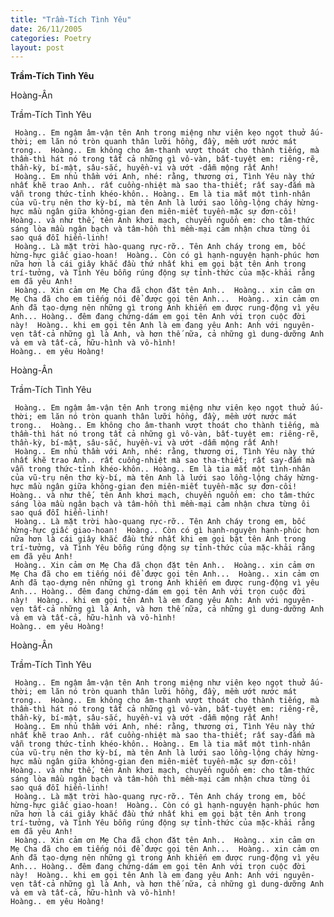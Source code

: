 ```yaml
---
title: "Trầm-Tích Tình Yêu"
date: 26/11/2005
categories: Poetry
layout: post
---
```


**Trầm-Tích Tình Yêu**

Hoàng-Ân

Trầm-Tích Tình Yêu

     Hoàng.. Em ngậm âm-vận tên Anh trong miệng như viên kẹo ngọt thuở ấu-thời; em lăn nó tròn quanh thân lưỡi hồng, đầy, mềm ướt nước mát trong..  Hoàng.. Em không cho âm-thanh vượt thoát cho thành tiếng, mà thầm-thì hát nó trong tất cả những gì vô-vàn, bất-tuyệt em: riêng-rẽ, thần-kỳ, bí-mật, sâu-sắc, huyền-vi và ướt -dẫm mộng rất Anh!
     Hoàng.. Em nhủ thầm với Anh, nhé: rằng, thương ơi, Tình Yêu này thứ nhất khẽ trao Anh.. rất cuồng-nhiệt mà sao tha-thiết; rất say-đắm mà vẫn trong thức-tỉnh khéo-khôn.. Hoàng.. Em là tia mắt một tình-nhân của vũ-trụ nên thơ kỳ-bí, mà tên Anh là lưới sao lồng-lộng cháy hừng-hực mầu ngân giữa không-gian đen miên-miết tuyền-mặc sự đơn-côi!  Hoàng.. và như thế, tên Anh khơi mạch, chuyển nguồn em: cho tâm-thức sáng lòa mầu ngân bạch và tâm-hồn thì mềm-mại cảm nhận chưa từng ôi sao quá đỗi hiển-linh!
     Hoàng.. Là mặt trời hào-quang rực-rỡ.. Tên Anh cháy trong em, bốc hừng-hực giấc giao-hoan!  Hoàng.. Còn có gì hạnh-nguyện hạnh-phúc hơn nữa hơn là cái giây khắc đầu thứ nhất khi em gọi bật tên Anh trong trí-tưởng, và Tình Yêu bỗng rúng động sự tỉnh-thức của mặc-khải rằng em đã yêu Anh! 
     Hoàng.. Xin cảm ơn Mẹ Cha đã chọn đặt tên Anh..  Hoàng.. xin cảm ơn Mẹ Cha đã cho em tiếng nói để được gọi tên Anh...  Hoàng.. xin cảm ơn Anh đã tạo-dựng nên những gì trong Anh khiến em được rung-động vì yêu Anh... Hoàng.. đêm đang chứng-dám em gọi tên Anh với trọn cuộc đời này!  Hoàng.. khi em gọi tên Anh là em đang yêu Anh: Anh với nguyên-vẹn tất-cả những gì là Anh, và hơn thế nữa, cả những gì dung-dưỡng Anh và em và tất-cả, hữu-hình và vô-hình!
    Hoàng.. em yêu Hoàng!

Hoàng-Ân

Trầm-Tích Tình Yêu

     Hoàng.. Em ngậm âm-vận tên Anh trong miệng như viên kẹo ngọt thuở ấu-thời; em lăn nó tròn quanh thân lưỡi hồng, đầy, mềm ướt nước mát trong..  Hoàng.. Em không cho âm-thanh vượt thoát cho thành tiếng, mà thầm-thì hát nó trong tất cả những gì vô-vàn, bất-tuyệt em: riêng-rẽ, thần-kỳ, bí-mật, sâu-sắc, huyền-vi và ướt -dẫm mộng rất Anh!
     Hoàng.. Em nhủ thầm với Anh, nhé: rằng, thương ơi, Tình Yêu này thứ nhất khẽ trao Anh.. rất cuồng-nhiệt mà sao tha-thiết; rất say-đắm mà vẫn trong thức-tỉnh khéo-khôn.. Hoàng.. Em là tia mắt một tình-nhân của vũ-trụ nên thơ kỳ-bí, mà tên Anh là lưới sao lồng-lộng cháy hừng-hực mầu ngân giữa không-gian đen miên-miết tuyền-mặc sự đơn-côi!  Hoàng.. và như thế, tên Anh khơi mạch, chuyển nguồn em: cho tâm-thức sáng lòa mầu ngân bạch và tâm-hồn thì mềm-mại cảm nhận chưa từng ôi sao quá đỗi hiển-linh!
     Hoàng.. Là mặt trời hào-quang rực-rỡ.. Tên Anh cháy trong em, bốc hừng-hực giấc giao-hoan!  Hoàng.. Còn có gì hạnh-nguyện hạnh-phúc hơn nữa hơn là cái giây khắc đầu thứ nhất khi em gọi bật tên Anh trong trí-tưởng, và Tình Yêu bỗng rúng động sự tỉnh-thức của mặc-khải rằng em đã yêu Anh! 
     Hoàng.. Xin cảm ơn Mẹ Cha đã chọn đặt tên Anh..  Hoàng.. xin cảm ơn Mẹ Cha đã cho em tiếng nói để được gọi tên Anh...  Hoàng.. xin cảm ơn Anh đã tạo-dựng nên những gì trong Anh khiến em được rung-động vì yêu Anh... Hoàng.. đêm đang chứng-dám em gọi tên Anh với trọn cuộc đời này!  Hoàng.. khi em gọi tên Anh là em đang yêu Anh: Anh với nguyên-vẹn tất-cả những gì là Anh, và hơn thế nữa, cả những gì dung-dưỡng Anh và em và tất-cả, hữu-hình và vô-hình!
    Hoàng.. em yêu Hoàng!

Hoàng-Ân

Trầm-Tích Tình Yêu

     Hoàng.. Em ngậm âm-vận tên Anh trong miệng như viên kẹo ngọt thuở ấu-thời; em lăn nó tròn quanh thân lưỡi hồng, đầy, mềm ướt nước mát trong..  Hoàng.. Em không cho âm-thanh vượt thoát cho thành tiếng, mà thầm-thì hát nó trong tất cả những gì vô-vàn, bất-tuyệt em: riêng-rẽ, thần-kỳ, bí-mật, sâu-sắc, huyền-vi và ướt -dẫm mộng rất Anh!
     Hoàng.. Em nhủ thầm với Anh, nhé: rằng, thương ơi, Tình Yêu này thứ nhất khẽ trao Anh.. rất cuồng-nhiệt mà sao tha-thiết; rất say-đắm mà vẫn trong thức-tỉnh khéo-khôn.. Hoàng.. Em là tia mắt một tình-nhân của vũ-trụ nên thơ kỳ-bí, mà tên Anh là lưới sao lồng-lộng cháy hừng-hực mầu ngân giữa không-gian đen miên-miết tuyền-mặc sự đơn-côi!  Hoàng.. và như thế, tên Anh khơi mạch, chuyển nguồn em: cho tâm-thức sáng lòa mầu ngân bạch và tâm-hồn thì mềm-mại cảm nhận chưa từng ôi sao quá đỗi hiển-linh!
     Hoàng.. Là mặt trời hào-quang rực-rỡ.. Tên Anh cháy trong em, bốc hừng-hực giấc giao-hoan!  Hoàng.. Còn có gì hạnh-nguyện hạnh-phúc hơn nữa hơn là cái giây khắc đầu thứ nhất khi em gọi bật tên Anh trong trí-tưởng, và Tình Yêu bỗng rúng động sự tỉnh-thức của mặc-khải rằng em đã yêu Anh! 
     Hoàng.. Xin cảm ơn Mẹ Cha đã chọn đặt tên Anh..  Hoàng.. xin cảm ơn Mẹ Cha đã cho em tiếng nói để được gọi tên Anh...  Hoàng.. xin cảm ơn Anh đã tạo-dựng nên những gì trong Anh khiến em được rung-động vì yêu Anh... Hoàng.. đêm đang chứng-dám em gọi tên Anh với trọn cuộc đời này!  Hoàng.. khi em gọi tên Anh là em đang yêu Anh: Anh với nguyên-vẹn tất-cả những gì là Anh, và hơn thế nữa, cả những gì dung-dưỡng Anh và em và tất-cả, hữu-hình và vô-hình!
    Hoàng.. em yêu Hoàng!
